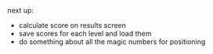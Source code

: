 next up:
- calculate score on results screen
- save scores for each level and load them
- do something about all the magic numbers for positioning
